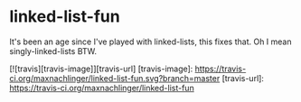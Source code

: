 # linked-list-fun
It's been an age since I've played with linked-lists, this fixes that. Oh I mean singly-linked-lists BTW.

[![travis][travis-image]][travis-url]
[travis-image]: https://travis-ci.org/maxnachlinger/linked-list-fun.svg?branch=master
[travis-url]: https://travis-ci.org/maxnachlinger/linked-list-fun
